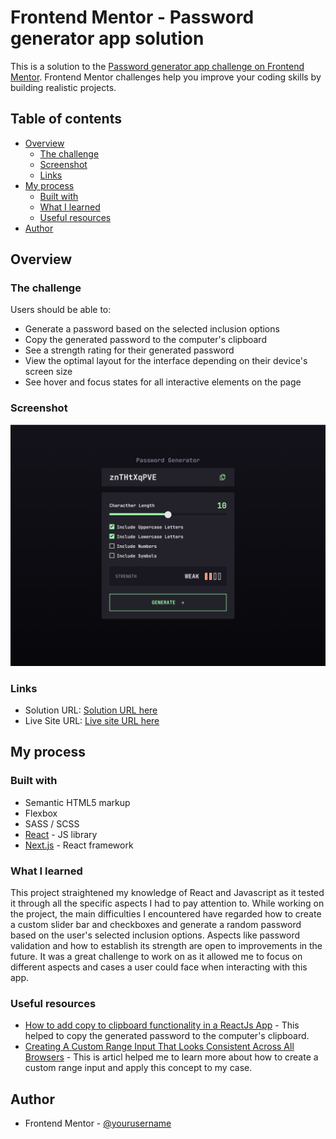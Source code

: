 # Frontend Mentor - Password generator app solution

This is a solution to the [Password generator app challenge on Frontend Mentor](https://www.frontendmentor.io/challenges/password-generator-app-Mr8CLycqjh). Frontend Mentor challenges help you improve your coding skills by building realistic projects.

## Table of contents

-   [Overview](#overview)
    -   [The challenge](#the-challenge)
    -   [Screenshot](#screenshot)
    -   [Links](#links)
-   [My process](#my-process)
    -   [Built with](#built-with)
    -   [What I learned](#what-i-learned)
    -   [Useful resources](#useful-resources)
-   [Author](#author)

## Overview

### The challenge

Users should be able to:

-   Generate a password based on the selected inclusion options
-   Copy the generated password to the computer's clipboard
-   See a strength rating for their generated password
-   View the optimal layout for the interface depending on their device's screen size
-   See hover and focus states for all interactive elements on the page

### Screenshot

![Password generator app](./public/assets/images/screenshot.png)

### Links

-   Solution URL: [Solution URL here](https://your-solution-url.com)
-   Live Site URL: [Live site URL here](https://your-live-site-url.com)

## My process

### Built with

-   Semantic HTML5 markup
-   Flexbox
-   SASS / SCSS
-   [React](https://reactjs.org/) - JS library
-   [Next.js](https://nextjs.org/) - React framework

### What I learned

This project straightened my knowledge of React and Javascript as it tested it through all the specific aspects I had to pay attention to.
While working on the project, the main difficulties I encountered
have regarded how to create a custom slider bar and checkboxes and generate a random password based on the user's selected inclusion options.
Aspects like password validation and how to establish its strength are open to improvements in the future.
It was a great challenge to work on as it allowed me to focus on different aspects and cases a user could face when interacting with this app.

### Useful resources

-   [How to add copy to clipboard functionality in a ReactJs App](https://medium.com/nerd-for-tech/how-to-add-copy-to-clipboard-functionality-in-a-reactjs-app-45404413fdb2) - This helped to copy the generated password to the computer's clipboard.
-   [Creating A Custom Range Input That Looks Consistent Across All Browsers](https://www.smashingmagazine.com/2021/12/create-custom-range-input-consistent-browsers/) - This is articl helped me to learn more about how to create a custom range input and apply this concept to my case.

## Author

-   Frontend Mentor - [@yourusername](https://www.frontendmentor.io/profile/Andro87)
